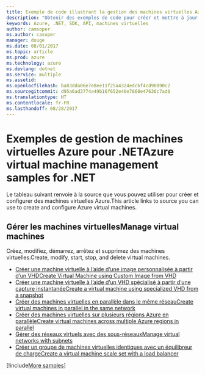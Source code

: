 ```yaml
---
title: Exemple de code illustrant la gestion des machines virtuelles Azure avec .NET
description: "Obtenir des exemples de code pour créer et mettre à jour des machines virtuelles Azure à l’aide de .NET"
keywords: Azure, .NET, SDK, API, machines virtuelles
author: camsoper
ms.author: casoper
manager: douge
ms.date: 08/01/2017
ms.topic: article
ms.prod: azure
ms.technology: azure
ms.devlang: dotnet
ms.service: multiple
ms.assetid: 
ms.openlocfilehash: ba83dda06e7e8ee11f25a4324edc6f4cd90090c2
ms.sourcegitcommit: d95a6ad3774a49b16f652e40e7860e47636c7ad0
ms.translationtype: HT
ms.contentlocale: fr-FR
ms.lasthandoff: 08/28/2017
---
```

# <a name="azure-virtual-machine-management-samples-for-net"></a><span data-ttu-id="bb966-104">Exemples de gestion de machines virtuelles Azure pour .NET</span><span class="sxs-lookup"><span data-stu-id="bb966-104">Azure virtual machine management samples for .NET</span></span>

<span data-ttu-id="bb966-105">Le tableau suivant renvoie à la source que vous pouvez utiliser pour créer et configurer des machines virtuelles Azure.</span><span class="sxs-lookup"><span data-stu-id="bb966-105">This article links to source you can use to create and configure Azure virtual machines.</span></span>

## <a name="manage-virtual-machines"></a><span data-ttu-id="bb966-106">Gérer les machines virtuelles</span><span class="sxs-lookup"><span data-stu-id="bb966-106">Manage virtual machines</span></span>

<span data-ttu-id="bb966-107">Créez, modifiez, démarrez, arrêtez et supprimez des machines virtuelles.</span><span class="sxs-lookup"><span data-stu-id="bb966-107">Create, modify, start, stop, and delete virtual machines.</span></span>

* [<span data-ttu-id="bb966-108">Créer une machine virtuelle à l’aide d’une image personnalisée à partir d’un VHD</span><span class="sxs-lookup"><span data-stu-id="bb966-108">Create Virtual Machine using Custom Image from VHD</span></span>](https://github.com/Azure-Samples/managed-disk-dotnet-create-virtual-machine-using-custom-image-from-VHD)
* [<span data-ttu-id="bb966-109">Créer une machine virtuelle à l’aide d’un VHD spécialisé à partir d’une capture instantanée</span><span class="sxs-lookup"><span data-stu-id="bb966-109">Create a virtual machine using specialized VHD from a snapshot</span></span>](https://github.com/Azure-Samples/managed-disk-dotnet-create-virtual-machine-using-specialized-disk-from-snapshot)
* [<span data-ttu-id="bb966-110">Créer des machines virtuelles en parallèle dans le même réseau</span><span class="sxs-lookup"><span data-stu-id="bb966-110">Create virtual machines in parallel in the same network</span></span>](https://github.com/Azure-Samples/compute-dotnet-manage-virtual-machines-with-network-in-parallel)
* [<span data-ttu-id="bb966-111">Créer des machines virtuelles sur plusieurs régions Azure en parallèle</span><span class="sxs-lookup"><span data-stu-id="bb966-111">Create virtual machines across multiple Azure regions in parallel</span></span>](https://github.com/Azure-Samples/compute-dotnet-create-virtual-machines-across-regions-in-parallel)
* [<span data-ttu-id="bb966-112">Gérer des réseaux virtuels avec des sous-réseaux</span><span class="sxs-lookup"><span data-stu-id="bb966-112">Manage virtual networks with subnets</span></span>](https://github.com/Azure-Samples/network-dotnet-manage-virtual-network)
* [<span data-ttu-id="bb966-113">Créer un groupe de machines virtuelles identiques avec un équilibreur de charge</span><span class="sxs-lookup"><span data-stu-id="bb966-113">Create a virtual machine scale set with a load balancer</span></span>](https://github.com/Azure-Samples/compute-dotnet-manage-virtual-machine-scale-sets)

[!include[More samples](includes/more-samples.md)]
